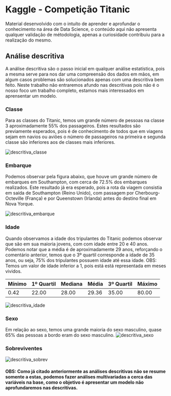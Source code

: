 # Kaggle - Competição Titanic 

Material desenvolvido com o intuíto de aprender e aprofundar o conhecimento na área de Data Science, o conteúdo aqui não apresenta qualquer validação de métodologia, apenas a curiosidade contribuiu para a realização do mesmo.

## Análise descritiva

A análise descritiva são o passo inicial em qualquer análise estatística, pois a mesma serve para nos dar uma compreensão dos dados em mãos, em algum casos problemas são solucionados apenas com uma descritiva bem feito. Neste trabalho não entraremos afundo nas descritivas pois não é o nosso foco um trabalho completo, estamos mais interessados em aprensentar um modelo.

### Classe
Para as classes do Titanic, temos um grande número de pessoas na classe 3 aproximadamente 55% dos passageiros. Estes resultados são previamente esperados, pois é de conhecimento de todos que em viagens sejam em navios ou aviões o número de passageiros na primeira e segunda classe são inferiores aos de classes mais inferiores.

![descritiva_classe](https://user-images.githubusercontent.com/47902959/81113002-e77bbf80-8ef5-11ea-8fc1-4ea1b3747d90.png)

### Embarque
Podemos observar pela figura abaixo, que houve um grande número de embarques em Southampton, com cerca de 72.5% dos embarques realizados. Este resultado já era esperado, pois a rota da viagem consistia em saída de Southampton (Reino Unido), com passagem por Cherbourg-Octeville (França) e por Queenstown (Irlanda) antes do destino final em Nova Yorque.

![descritiva_embarque](https://user-images.githubusercontent.com/47902959/81113007-e8145600-8ef5-11ea-91ee-4df1402c0938.png)

### Idade
Quando observamos a idade dos tripulantes do Titanic podemos observar que são em sua maioria jovens, com com idade entre 20 e 40 anos.
Podemos notar que a média é de aproximadamente 29 anos, reforçando o comentário anterior, temos que o 3º quartil corresponde a idade de 35 anos, ou seja, 75% dos tripulantes possuem idade até essa idade.
OBS: Temos um valor de idade inferior a 1, pois está está representada em meses vividos.

   | Mínimo | 1º Quartil | Mediana | Média | 3º Quartil | Máximo  |
   |--------|------------|---------|-------|------------|---------|
   | 0.42   | 22.00      | 28.00   | 29.36 | 35.00      | 80.00   |
  
![descritiva_idade](https://user-images.githubusercontent.com/47902959/81113010-e8145600-8ef5-11ea-8392-c5374cfe0270.png)

### Sexo
Em relação ao sexo, temos uma grande maioria do sexo masculino, quase 65% das pessoas a bordo eram do sexo masculino. 
![descritiva_sexo](https://user-images.githubusercontent.com/47902959/81113011-e8acec80-8ef5-11ea-91f8-740cd871c5b4.png)

### Sobreviventes
![descritiva_sobrev](https://user-images.githubusercontent.com/47902959/81113013-e8acec80-8ef5-11ea-8df0-ad576240b1c2.png)

#### OBS: Como já citado anteriormente as análises descritivas não se resume somente a estas, podemos fazer análises multivariadas a cerca das variáveis na base, como o objetivo é apresentar um modelo não aprofundaremos nas descritivas.

